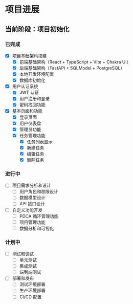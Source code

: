# 项目进展

## 当前阶段：项目初始化

### 已完成

- [x] 项目基础架构搭建
  - [x] 前端基础架构（React + TypeScript + Vite + Chakra UI）
  - [x] 后端基础架构（FastAPI + SQLModel + PostgreSQL）
  - [x] 本地开发环境配置
  - [x] 数据库初始化
- [x] 用户认证系统
  - [x] JWT 认证
  - [x] 用户注册和登录
  - [x] 密码找回功能
- [x] 基本页面和功能
  - [x] 登录页面
  - [x] 用户仪表盘
  - [x] 管理员功能
  - [x] 任务管理功能
    - [x] 任务列表显示
    - [x] 新建任务
    - [x] 编辑任务
    - [x] 删除任务

### 进行中

- [ ] 项目需求分析和设计
  - [ ] 用户角色和权限设计
  - [ ] 数据模型设计
  - [ ] API 接口设计
- [ ] 自定义功能开发
  - [ ] PDCA 循环管理功能
  - [ ] 项目管理功能
  - [ ] 数据分析和可视化

### 计划中

- [ ] 测试和调试
  - [ ] 单元测试
  - [ ] 集成测试
  - [ ] 端到端测试
- [ ] 部署和发布
  - [ ] 测试环境部署
  - [ ] 生产环境部署
  - [ ] CI/CD 配置
